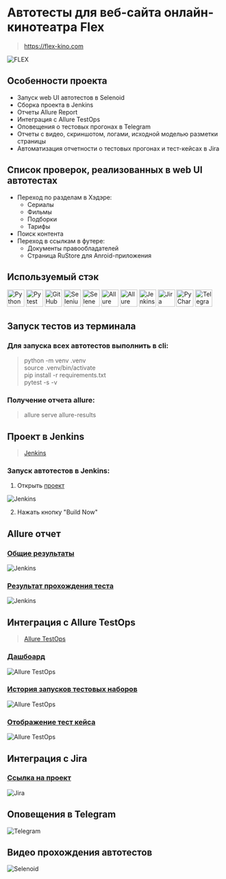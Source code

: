 # Автотесты для веб-сайта онлайн-кинотеатра Flex

> https://flex-kino.com

<img title="FLEX" src="gu_guru_hw_14_flex_kino/pictures/flex_general_page.jpg"/>

## Особенности проекта
- Запуск web UI автотестов в Selenoid
- Сборка проекта в Jenkins
- Отчеты Allure Report
- Интеграция с Allure TestOps
- Оповещения о тестовых прогонах в Telegram
- Отчеты с видео, скриншотом, логами, исходной моделью разметки страницы
- Автоматизация отчетности о тестовых прогонах и тест-кейсах в Jira

## Список проверок, реализованных в web UI автотестах
- Переход по разделам в Хэдэре:
  - Сериалы
  - Фильмы
  - Подборки
  - Тарифы
- Поиск контента
- Переход в ссылкам в футере:
  - Документы правообладателей
  - Страница RuStore для Anroid-приложения

## Используемый стэк
<img title="Python" src="gu_guru_hw_14_flex_kino/pictures/icons/python-original.svg" height="40" width="40"/>
<img title="Pytest" src="gu_guru_hw_14_flex_kino/pictures/icons/pytest-original.svg" height="40" width="40"/>
<img title="GitHub" src="gu_guru_hw_14_flex_kino/pictures/icons/github-original.svg" height="40" width="40"/>
<img title="Selenium" src="gu_guru_hw_14_flex_kino/pictures/icons/selenium-original.svg" height="40" width="40"/>
<img title="Selene" src="gu_guru_hw_14_flex_kino/pictures/icons/selene.png" height="40" width="40"/>
<img title="Allure Report" src="gu_guru_hw_14_flex_kino/pictures/icons/Allure_Report.png" height="40" width="40"/>
<img title="Allure TestOps" src="gu_guru_hw_14_flex_kino/pictures/icons/AllureTestOps.png" height="40" width="40"/>
<img title="Jenkins" src="gu_guru_hw_14_flex_kino/pictures/icons/jenkins-original.svg" height="40" width="40"/>
<img title="Jira" src="gu_guru_hw_14_flex_kino/pictures/icons/jira-original.svg" height="40" width="40"/>
<img title="PyCharm" src="gu_guru_hw_14_flex_kino/pictures/icons/pycharm-original.svg" height="40" width="40"/>
<img title="Telegram" src="gu_guru_hw_14_flex_kino/pictures/icons/tg.png" height="40" width="40"/>

## Запуск тестов из терминала
### Для запуска всех автотестов выполнить в cli:
> python -m venv .venv  
> source .venv/bin/activate   
> pip install -r requirements.txt   
> pytest -s -v

### Получение отчета allure:
> allure serve allure-results

## Проект в Jenkins
> [Jenkins](https://jenkins.autotests.cloud/job/amosyakin_qa_guru_hw_14_kino_flex/)

### Запуск автотестов в Jenkins:
1. Открыть [проект](https://jenkins.autotests.cloud/job/amosyakin_qa_guru_hw_14_kino_flex/)

<img title="Jenkins" src="gu_guru_hw_14_flex_kino/pictures/jenkins_general_page.jpg"/>

2. Нажать кнопку "Build Now"

## Allure отчет
### [Общие результаты](https://jenkins.autotests.cloud/job/amosyakin_qa_guru_hw_14_kino_flex/5/allure/)
<img title="Jenkins" src="gu_guru_hw_14_flex_kino/pictures/allure_results.jpg"/>

### [Результат прохождения теста](https://jenkins.autotests.cloud/job/amosyakin_qa_guru_hw_14_kino_flex/5/allure/#behaviors)
<img title="Jenkins" src="gu_guru_hw_14_flex_kino/pictures/allure_results_test_case.jpg"/>

## Интеграция с Allure TestOps
> [Allure TestOps](https://allure.autotests.cloud/project/4214/dashboards)

### [Дашбоард](https://allure.autotests.cloud/project/4214/dashboards)
<img title="Allure TestOps" src="gu_guru_hw_14_flex_kino/pictures/allure_testops_dashboard.jpg"/>

### [История запусков тестовых наборов](https://allure.autotests.cloud/project/4214/launches)
<img title="Allure TestOps" src="gu_guru_hw_14_flex_kino/pictures/alluretestops_history_launch.jpg"/>

### [Отображение тест кейса](https://allure.autotests.cloud/project/4214/test-cases/31994?treeId=8254)
<img title="Allure TestOps" src="gu_guru_hw_14_flex_kino/pictures/alluretestops_test_case.jpg"/>

## Интеграция с Jira
### [Ссылка на проект](https://jira.autotests.cloud/browse/HOMEWORK-1212)
<img title="Jira" src="gu_guru_hw_14_flex_kino/pictures/jira.jpg"/>

## Оповещения в Telegram
<img title="Telegram" src="gu_guru_hw_14_flex_kino/pictures/telegram_notifications.jpg"/>

## Видео прохождения автотестов
<img title="Selenoid" src="gu_guru_hw_14_flex_kino/pictures/attach_video_test_cases.gif"/>
